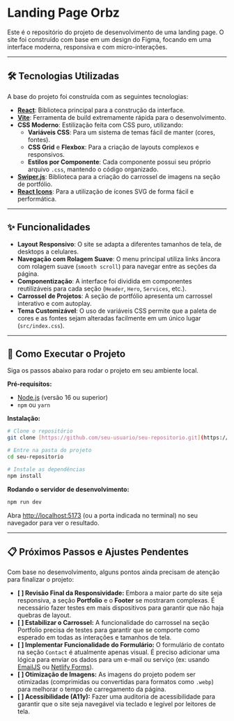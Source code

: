 # Landing Page Orbz

Este é o repositório do projeto de desenvolvimento de uma landing page. O site foi construído com base em um design do Figma, focando em uma interface moderna, responsiva e com micro-interações.

---

## 🛠️ Tecnologias Utilizadas

A base do projeto foi construída com as seguintes tecnologias:

* **[React](https://reactjs.org/)**: Biblioteca principal para a construção da interface.
* **[Vite](https://vitejs.dev/)**: Ferramenta de build extremamente rápida para o desenvolvimento.
* **CSS Moderno**: Estilização feita com CSS puro, utilizando:
    * **Variáveis CSS**: Para um sistema de temas fácil de manter (cores, fontes).
    * **CSS Grid** e **Flexbox**: Para a criação de layouts complexos e responsivos.
    * **Estilos por Componente**: Cada componente possui seu próprio arquivo `.css`, mantendo o código organizado.
* **[Swiper.js](https://swiperjs.com/)**: Biblioteca para a criação do carrossel de imagens na seção de portfólio.
* **[React Icons](https://react-icons.github.io/react-icons/)**: Para a utilização de ícones SVG de forma fácil e performática.

---

## ✨ Funcionalidades

* **Layout Responsivo**: O site se adapta a diferentes tamanhos de tela, de desktops a celulares.
* **Navegação com Rolagem Suave**: O menu principal utiliza links âncora com rolagem suave (`smooth scroll`) para navegar entre as seções da página.
* **Componentização**: A interface foi dividida em componentes reutilizáveis para cada seção (`Header`, `Hero`, `Services`, etc.).
* **Carrossel de Projetos**: A seção de portfólio apresenta um carrossel interativo e com autoplay.
* **Tema Customizável**: O uso de variáveis CSS permite que a paleta de cores e as fontes sejam alteradas facilmente em um único lugar (`src/index.css`).

---

## 🚀 Como Executar o Projeto

Siga os passos abaixo para rodar o projeto em seu ambiente local.

**Pré-requisitos:**
* [Node.js](https://nodejs.org/en/) (versão 16 ou superior)
* `npm` ou `yarn`

**Instalação:**
```bash
# Clone o repositório
git clone [https://github.com/seu-usuario/seu-repositorio.git](https://github.com/seu-usuario/seu-repositorio.git)

# Entre na pasta do projeto
cd seu-repositorio

# Instale as dependências
npm install
```

**Rodando o servidor de desenvolvimento:**
```bash
npm run dev
```
Abra [http://localhost:5173](http://localhost:5173) (ou a porta indicada no terminal) no seu navegador para ver o resultado.

---

## 📋 Próximos Passos e Ajustes Pendentes

Com base no desenvolvimento, alguns pontos ainda precisam de atenção para finalizar o projeto:

* **[ ] Revisão Final da Responsividade:** Embora a maior parte do site seja responsiva, a seção **Portfolio** e o **Footer** se mostraram complexas. É necessário fazer testes em mais dispositivos para garantir que não haja quebras de layout.
* **[ ] Estabilizar o Carrossel:** A funcionalidade do carrossel na seção Portfolio precisa de testes para garantir que se comporte como esperado em todas as interações e tamanhos de tela.
* **[ ] Implementar Funcionalidade do Formulário:** O formulário de contato na seção `Contact` é atualmente apenas visual. É preciso adicionar uma lógica para enviar os dados para um e-mail ou serviço (ex: usando [EmailJS](https://www.emailjs.com/) ou [Netlify Forms](https://docs.netlify.com/forms/setup/)).
* **[ ] Otimização de Imagens:** As imagens do projeto podem ser otimizadas (comprimidas ou convertidas para formatos como `.webp`) para melhorar o tempo de carregamento da página.
* **[ ] Acessibilidade (A11y):** Fazer uma auditoria de acessibilidade para garantir que o site seja navegável via teclado e legível por leitores de tela.
